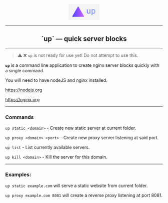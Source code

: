 <p align="center"><a href="http://moonjs.ga" target="_blank"><img width="100"src="assets/up.png"></a></p>

---

<h2 align="center">`up` — quick server blocks</h1>

---

> ⚠️ ❌ `up` is not ready for use yet! Do not attempt to use this.

**`up`** is a command line application to create nginx server blocks quickly with a single command.

You will need to have nodeJS and nginx installed.

https://nodejs.org

https://nginx.org

---

### Commands

`up static <domain>` - Create new static server at current folder.

`up proxy <domain> <port>` - Create new proxy server listening at said port.

`up list` - List currently available servers.

`up kill <domain>` - Kill the server for this domain.

---

### Examples:

`up static example.com` will serve a static website from current folder.

`up proxy example.com 8081` will create a reverse proxy listening at port 8081.